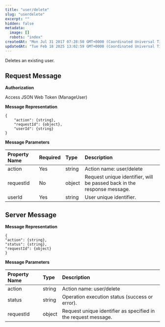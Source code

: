 ```yaml
---
title: "user/delete"
slug: "userdelete"
excerpt: ""
hidden: false
metadata: 
  image: []
  robots: "index"
createdAt: "Mon Jul 31 2017 07:28:50 GMT+0000 (Coordinated Universal Time)"
updatedAt: "Tue Feb 18 2025 13:02:59 GMT+0000 (Coordinated Universal Time)"
---
```

Deletes an existing user.

## Request Message

**Authorization**

Access JSON Web Token (ManageUser)

**Message Representation**

```text
{
    "action": {string},
    "requestId": {object},
    "userId": {string}
}
```

**Message Parameters**

| Property Name | Required | Type   | Description                                                             |
| :------------ | :------- | :----- | :---------------------------------------------------------------------- |
| action        | Yes      | string | Action name: user/delete                                                |
| requestId     | No       | object | Request unique identifier, will be passed back in the response message. |
| userId        | Yes      | string | User unique identifier.                                                 |

## Server Message

**Message Representation**

```text
{
"action": {string},
"status": {string},
"requestId": {object}
}
```

**Message Parameters**

| Property Name | Type   | Description                                                    |
| :------------ | :----- | :------------------------------------------------------------- |
| action        | string | Action name: user/delete                                       |
| status        | string | Operation execution status (success or error).                 |
| requestId     | object | Request unique identifier as specified in the request message. |
